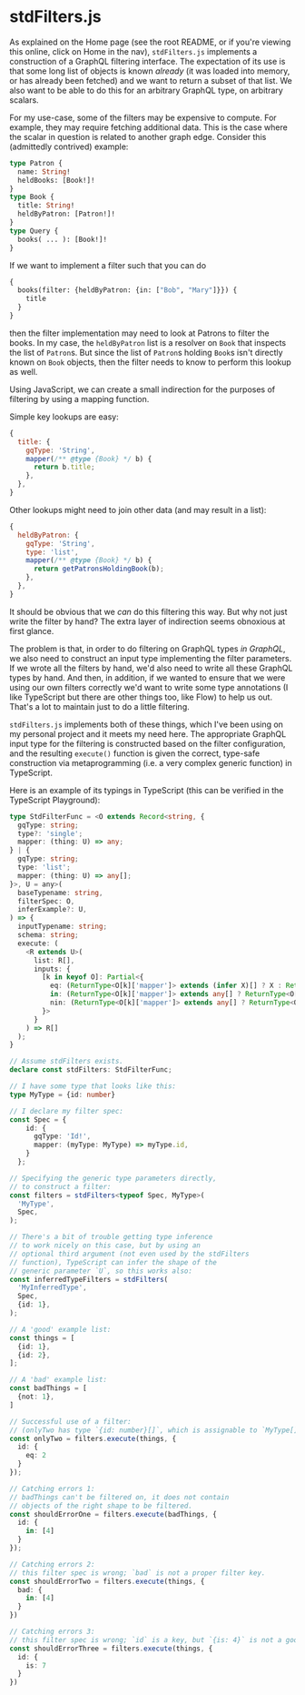 # stdFilters.js
As explained on the Home page (see the root README, or if you're viewing this online, 
click on Home in the nav), `stdFilters.js` implements a construction of a
GraphQL filtering interface. The expectation of its use is that some long list of objects
is known _already_ (it was loaded into memory, or has already been fetched) and we want
to return a subset of that list. We also want to be able to do this for an arbitrary
GraphQL type, on arbitrary scalars. 

For my use-case, some of the filters may be expensive to compute. For example, they may
require fetching additional data. This is the case where the scalar in question is related
to another graph edge. Consider this (admittedly contrived) example:
```graphql
type Patron {
  name: String!
  heldBooks: [Book!]!
}
type Book {
  title: String!
  heldByPatron: [Patron!]!
}
type Query {
  books( ... ): [Book!]!
}
```
If we want to implement a filter such that you can do
```graphql
{
  books(filter: {heldByPatron: {in: ["Bob", "Mary"]}}) {
    title
  }
}
```
then the filter implementation may need to look at Patrons to filter the books. In my
case, the `heldByPatron` list is a resolver on `Book` that inspects the list of
`Patron`s. But since the list of `Patron`s holding `Book`s isn't directly known on `Book`
objects, then the filter needs to know to perform this lookup as well.

Using JavaScript, we can create a small indirection for the purposes of filtering by using
a mapping function.

Simple key lookups are easy:
```javascript
{
  title: {
    gqType: 'String',
    mapper(/** @type {Book} */ b) {
      return b.title;
    },
  },
}
```

Other lookups might need to join other data (and may result in a list):
```javascript
{
  heldByPatron: {
    gqType: 'String',
    type: 'list',
    mapper(/** @type {Book} */ b) {
      return getPatronsHoldingBook(b);
    },
  },
}
```

It should be obvious that we _can_ do this filtering this way. But why not just
write the filter by hand? The extra layer of indirection seems obnoxious at first glance.

The problem is that, in order to do filtering on GraphQL types _in GraphQL_, we also
need to construct an input type implementing the filter parameters. If we wrote all the
filters by hand, we'd also need to write all these GraphQL types by hand. And then, in
addition, if we wanted to ensure that we were using our own filters correctly we'd want
to write some type annotations (I like TypeScript but there are other things too, like
Flow) to help us out. That's a lot to maintain just to do a little filtering.

`stdFilters.js` implements both of these things, which I've been using on my personal
project and it meets my need here. The appropriate GraphQL input type for the filtering
is constructed based on the filter configuration, and the resulting `execute()` function
is given the correct, type-safe construction via metaprogramming (i.e. a very complex
generic function) in TypeScript.

Here is an example of its typings in TypeScript
(this can be verified in the TypeScript Playground):
```typescript
type StdFilterFunc = <O extends Record<string, {
  gqType: string;
  type?: 'single';
  mapper: (thing: U) => any;
} | {
  gqType: string;
  type: 'list';
  mapper: (thing: U) => any[];
}>, U = any>(
  baseTypename: string,
  filterSpec: O,
  inferExample?: U,
) => {
  inputTypename: string;
  schema: string;
  execute: (
    <R extends U>(
      list: R[],
      inputs: {
        [k in keyof O]: Partial<{
          eq: (ReturnType<O[k]['mapper']> extends (infer X)[] ? X : ReturnType<O[k]['mapper']>);
          in: (ReturnType<O[k]['mapper']> extends any[] ? ReturnType<O[k]['mapper']> : ReturnType<O[k]['mapper']>[]);
          nin: (ReturnType<O[k]['mapper']> extends any[] ? ReturnType<O[k]['mapper']> : ReturnType<O[k]['mapper']>[]);
        }>
      }
    ) => R[]
  );
}

// Assume stdFilters exists.
declare const stdFilters: StdFilterFunc;

// I have some type that looks like this:
type MyType = {id: number}

// I declare my filter spec:
const Spec = {
    id: {
      gqType: 'Id!',
      mapper: (myType: MyType) => myType.id,
    }
  };

// Specifying the generic type parameters directly,
// to construct a filter:
const filters = stdFilters<typeof Spec, MyType>(
  'MyType',
  Spec,
);

// There's a bit of trouble getting type inference
// to work nicely on this case, but by using an
// optional third argument (not even used by the stdFilters
// function), TypeScript can infer the shape of the
// generic parameter `U`, so this works also:
const inferredTypeFilters = stdFilters(
  'MyInferredType',
  Spec,
  {id: 1},
);

// A 'good' example list:
const things = [
  {id: 1},
  {id: 2},
];

// A 'bad' example list:
const badThings = [
  {not: 1},
]

// Successful use of a filter:
// (onlyTwo has type `{id: number}[]`, which is assignable to `MyType[]`)
const onlyTwo = filters.execute(things, {
  id: {
    eq: 2
  }
});

// Catching errors 1:
// badThings can't be filtered on, it does not contain
// objects of the right shape to be filtered.
const shouldErrorOne = filters.execute(badThings, {
  id: {
    in: [4]
  }
});

// Catching errors 2:
// this filter spec is wrong; `bad` is not a proper filter key.
const shouldErrorTwo = filters.execute(things, {
  bad: {
    in: [4]
  }
})

// Catching errors 3:
// this filter spec is wrong; `id` is a key, but `{is: 4}` is not a good spec.
const shouldErrorThree = filters.execute(things, {
  id: {
    is: 7
  }
})
```
